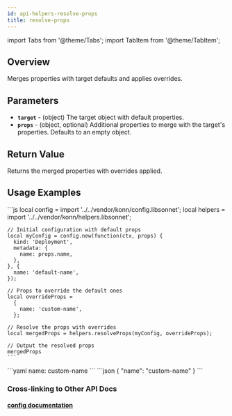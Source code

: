 ```yaml
---
id: api-helpers-resolve-props
title: resolve-props
---
```


import Tabs from '@theme/Tabs';
import TabItem from '@theme/TabItem';



## Overview
Merges properties with target defaults and applies overrides.

## Parameters
- **`target`** - (object) The target object with default properties.
- **`props`** - (object, optional) Additional properties to merge with the target's properties. Defaults to an empty object.

## Return Value
Returns the merged properties with overrides applied.

## Usage Examples

<Tabs>
  <TabItem value="jsonnet" label="Jsonnet" default>
    ```js
    local config = import '../../vendor/konn/config.libsonnet';
    local helpers = import '../../vendor/konn/helpers.libsonnet';

    // Initial configuration with default props
    local myConfig = config.new(function(ctx, props) {
      kind: 'Deployment',
      metadata: {
        name: props.name,
      },
    }, {
      name: 'default-name',
    });

    // Props to override the default ones
    local overrideProps =
      {
        name: 'custom-name',
      };

    // Resolve the props with overrides
    local mergedProps = helpers.resolveProps(myConfig, overrideProps);

    // Output the resolved props
    mergedProps
    ```
  </TabItem>
  <TabItem value="yaml" label="YAML Output">
    ```yaml
    name: custom-name
    ```
  </TabItem>
  <TabItem value="json" label="JSON Output">
    ```json
    {
       "name": "custom-name"
    }
    ```
  </TabItem>
</Tabs>

### Cross-linking to Other API Docs
#### [config documentation](/api/config/api-config-new)